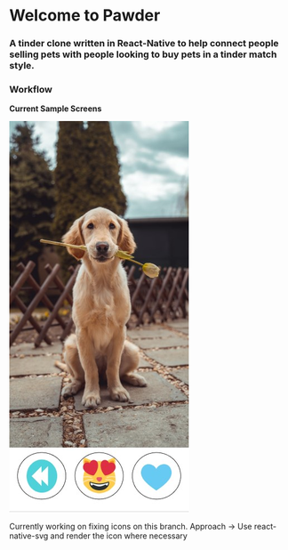 # Welcome to Pawder

### A tinder clone written in React-Native to help connect people selling pets with people looking to buy pets in a tinder match style.

### Workflow

**Current Sample Screens**

![The Matching Screen](./screen_examples/matchingScreen.jpg)

Currently working on fixing icons on this branch.
Approach -> Use react-native-svg and render the icon where necessary